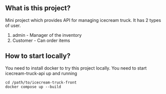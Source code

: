 ## What is this project?
Mini project which provides API for managing icecream truck. It has 2 types of user.
1. admin - Manager of the inventory
2. Customer - Can order items

## How to start locally?
You need to install docker to try this project locally.
You need to start icecream-truck-api up and running
```
cd /path/to/icecream-truck-front
docker compose up --build
```